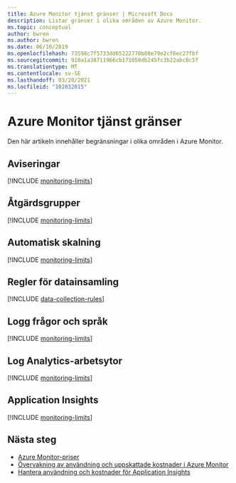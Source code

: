 ```yaml
---
title: Azure Monitor tjänst gränser | Microsoft Docs
description: Listar gränser i olika områden av Azure Monitor.
ms.topic: conceptual
author: bwren
ms.author: bwren
ms.date: 06/10/2019
ms.openlocfilehash: 73598c7f5733dd65222770b80e79e2cf6ec27fbf
ms.sourcegitcommit: 910a1a38711966cb171050db245fc3b22abc8c5f
ms.translationtype: MT
ms.contentlocale: sv-SE
ms.lasthandoff: 03/20/2021
ms.locfileid: "102032015"
---
```

# <a name="azure-monitor-service-limits"></a>Azure Monitor tjänst gränser

Den här artikeln innehåller begränsningar i olika områden i Azure Monitor.

## <a name="alerts"></a>Aviseringar

[!INCLUDE [monitoring-limits](../../includes/azure-monitor-limits-alerts.md)]

## <a name="action-groups"></a>Åtgärdsgrupper

[!INCLUDE [monitoring-limits](../../includes/azure-monitor-limits-action-groups.md)]

## <a name="autoscale"></a>Automatisk skalning

[!INCLUDE [monitoring-limits](../../includes/azure-monitor-limits-autoscale.md)]


## <a name="data-collection-rules"></a>Regler för datainsamling

[!INCLUDE [data-collection-rules](../../includes/azure-monitor-limits-data-collection-rules.md)]
## <a name="log-queries-and-language"></a>Logg frågor och språk

[!INCLUDE [monitoring-limits](../../includes/azure-monitor-limits-log-queries.md)]

## <a name="log-analytics-workspaces"></a>Log Analytics-arbetsytor

[!INCLUDE [monitoring-limits](../../includes/azure-monitor-limits-workspaces.md)]

## <a name="application-insights"></a>Application Insights

[!INCLUDE [monitoring-limits](../../includes/azure-monitor-limits-app-insights.md)]

## <a name="next-steps"></a>Nästa steg

- [Azure Monitor-priser](https://azure.microsoft.com/pricing/details/monitor/)
- [Övervakning av användning och uppskattade kostnader i Azure Monitor](/usage-estimated-costs.md)
- [Hantera användning och kostnader för Application Insights](app/pricing.md)
